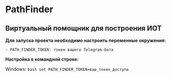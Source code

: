 # PathFinder

## Виртуальный помощник для построения ИОТ

**Для запуска проекта необходимо настроить переменные окружения:**

    - PATH_FINDER_TOKEN: токен вашего Telegram-бота

**Настройка в командной строке:**

Windows:
    ```bash
    set PATH_FINDER_TOKEN=ваш_токен_доступа
    ```
